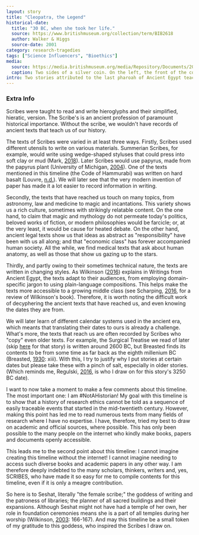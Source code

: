 ```yaml
---
layout: story
title: "Cleopatra, the Legend"
historical-date:
  title: "30 BC, when she took her life."
  source: https://www.britishmuseum.org/collection/term/BIB2618
  author: Walker & Higgs
  source-date: 2001
category: research-tragedies
tags: ["Science Influencers", "Bioethics"]
media:
  source: https://media.britishmuseum.org/media/Repository/Documents/2014_10/15_6/f80b523f_7949_4fa7_a4bd_a3c5006f5f1c/mid_00916822_001.jpg
  caption: Two sides of a silver coin. On the left, the front of the coin depicts a bust of Cleopatra VII, who faces right and wears a diadem. The  border of dots. On the right, the reverse of the coin shows an eagle standing on a thunderbolt, facing left. Behind the eagle, there is aa palm branch on one side and a dove on the other. © The Trustees of the British Museum.
intro: Two stories attributed to the last pharoah of Ancient Egypt teach us about authorship in science, but also of a terrible research tragedy.
---
```


### Extra Info

Scribes were taught to read and write hieroglyphs and their simplified, hieratic, version. The Scribe's is an ancient profession of paramount historical importance. Without the scribe, we wouldn't have records of ancient texts that teach us of our history. 

The texts of Scribes were varied in at least three ways. Firstly, Scribes used different utensils to write on various materials. Summerian Scribes, for example, would write using wedge-shaped styluses that could press into soft clay or mud (Mark, [2018](https://www.worldhistory.org/cuneiform/)). Later Scribes would use papyrus, made from the papyrus plant (University of Michigan, [2004](https://apps.lib.umich.edu/papyrus_making/pm_intro.html)). One of the texts mentioned in this timeline (the Code of Hammurabi) was written on hard basalt (Louvre, [n.d.](https://collections.louvre.fr/en/ark:/53355/cl010174436)). We will later see that the very modern invention of paper has made it a lot easier to record information in writing.

Secondly, the texts that have reached us touch on many topics, from astronomy, law and medicine to magic and incantations. This variety shows us a rich culture, sometimes with strikingly relatable content. On the one hand, to claim that magic and mythology do not permeate today's politics, beloved works of fiction, or modern philosophies would be farcicle; or, at the very least, it would be cause for heated debate. On the other hand, ancient legal texts show us that ideas as abstract as "responsibility" have been with us all along; and that "economic class" has forever accompanied human society. All the while, we find medical texts that ask about human anatomy, as well as those that show us gazing up to the stars.

Thirdly, and partly owing to their sometimes technical nature, the texts are written in changing styles. As Wilkinson ([2016](https://www.penguin.co.uk/books/269/269697/writings-from-ancient-egypt/9780141395951.html)) explains in Writings from Ancient Egypt, the texts adapt to their audiences, from employing domain-specific jargon to using plain-language compositions. This helps make the texts more accessible to a growing middle class (see Scharping, [2016](https://www.discovermagazine.com/planet-earth/new-hieroglyphics-translations-offer-a-glimpse-of-ancient-egyptian-life), for a review of Wilkinson's book). Therefore, it is worth noting the difficult work of decyphering the ancient texts that have reached us, and even knowing the dates they are from.

We will later learn of different calendar systems used in the ancient era, which meants that translating their dates to ours is already a challenge. What's more, the texts that reach us are often recorded by Scribes who "copy" even older texts. For example, the Surgical Treatise we read of later (skip [here](https://www.tiki-toki.com/timeline/entry/1753034/A-History-of-Research-Ethics/#vars!panel=16456093!) for that story) is written around 2600 BC, but Breasted finds its contents to be from some time as far back as the eighth millenium BC (Breasted, [1930](https://oi.uchicago.edu/research/publications/oip/edwin-smith-surgical-papyrus-volume-1-hieroglyphic-transliteration): xiii). With this, I try to justify why I put stories at certain dates but please take these with a pinch of salt, especially in older stories. (Which reminds me, Regulski, [2016](https://doi.org/10.1093/oxfordhb/9780199935413.013.61), is who I draw on for this story's 3250 BC date).

I want to now take a moment to make a few comments about this timeline. The most important one: I am #NotAHistorian! My goal with this timeline is to show that a history of research ethics cannot be told as a sequence of easily traceable events that started in the mid-twentieth century. However, making this point has led me to read numerous texts from many fields of research where I have no expertise. I have, therefore, tried my best to draw on academic and official sources, where possible. This has only been possible to the many people on the internet who kindly make books, papers and documents openly accessible.

This leads me to the second point about this timeline: I cannot imagine creating this timeline without the internet! I cannot imagine needing to access such diverse books and academic papers in any other way. I am therefore deeply indebted to the many scholars, thinkers, writers and, yes, SCRIBES, who have made it so easy for me to compile contents for this timeline, even if it is only a meagre contribution.

So here is to Seshat, literally "the female scribe;" the goddess of writing and the patroness of libraries; the planner of all sacred buildings and their expansions. Although Seshat might not have had a temple of her own, her role in foundation ceremonies means she is a part of all temples during her worship (Wilkinson, [2003](https://thamesandhudson.com/the-complete-gods-and-goddesses-of-ancient-egypt-9780500284247): 166-167). And may this timeline be a small token of my gratitude to this goddess, who inspired the Scribes I draw on.

